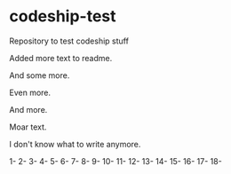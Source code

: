 # codeship-test
Repository to test codeship stuff

Added more text to readme.

And some more.

Even more.

And more.

Moar text.

I don't know what to write anymore.

1-
2- 
3- 
4- 
5- 
6- 
7- 
8-
9- 
10- 
11-
12- 
13- 
14- 
15- 
16- 
17- 
18- 
